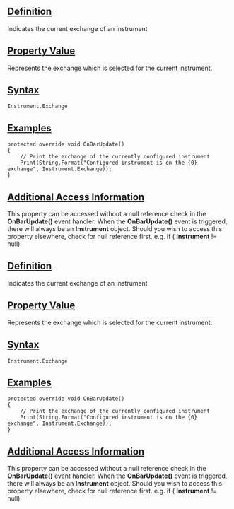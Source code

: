## [Definition](https://developer.ninjatrader.com/docs/desktop/exchange\#definition)

Indicates the current exchange of an instrument

## [Property Value](https://developer.ninjatrader.com/docs/desktop/exchange\#property-value)

Represents the exchange which is selected for the current instrument.

## [Syntax](https://developer.ninjatrader.com/docs/desktop/exchange\#syntax)

`Instrument.Exchange`

## [Examples](https://developer.ninjatrader.com/docs/desktop/exchange\#examples)

```jsx-150469391 csharp
protected override void OnBarUpdate()
{
    // Print the exchange of the currently configured instrument
    Print(String.Format("Configured instrument is on the {0} exchange", Instrument.Exchange));
}

```

## [Additional Access Information](https://developer.ninjatrader.com/docs/desktop/exchange\#additional-access-information)

This property can be accessed without a null reference check in the **OnBarUpdate()** event handler. When the **OnBarUpdate()** event is triggered, there will always be an **Instrument** object. Should you wish to access this property elsewhere, check for null reference first. e.g. if ( **Instrument** != null)

## [Definition](https://developer.ninjatrader.com/docs/desktop/exchange\#definition)

Indicates the current exchange of an instrument

## [Property Value](https://developer.ninjatrader.com/docs/desktop/exchange\#property-value)

Represents the exchange which is selected for the current instrument.

## [Syntax](https://developer.ninjatrader.com/docs/desktop/exchange\#syntax)

`Instrument.Exchange`

## [Examples](https://developer.ninjatrader.com/docs/desktop/exchange\#examples)

```jsx-150469391 csharp
protected override void OnBarUpdate()
{
    // Print the exchange of the currently configured instrument
    Print(String.Format("Configured instrument is on the {0} exchange", Instrument.Exchange));
}

```

## [Additional Access Information](https://developer.ninjatrader.com/docs/desktop/exchange\#additional-access-information)

This property can be accessed without a null reference check in the **OnBarUpdate()** event handler. When the **OnBarUpdate()** event is triggered, there will always be an **Instrument** object. Should you wish to access this property elsewhere, check for null reference first. e.g. if ( **Instrument** != null)